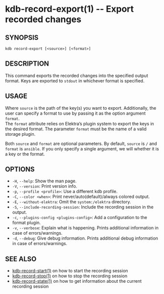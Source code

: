 # kdb-record-export(1) -- Export recorded changes

## SYNOPSIS

`kdb record-export [<source>] [<format>]`<br>

## DESCRIPTION

This command exports the recorded changes into the specified output format.
Keys are exported to `stdout` in whichever format is specified.<br>

## USAGE

Where `source` is the path of the key(s) you want to export.
Additionally, the user can specify a format to use by passing it as the option argument `format`.<br>
The `format` attribute relies on Elektra’s plugin system to export the keys in the desired format.
The parameter `format` must be the name of a valid storage plugin.

Both `source` and `format` are optional parameters.
By default, `source` is `/` and `format` is `ansible`.
If you only specify a single argument, we will whether it is a key or the format.

## OPTIONS

- `-H`, `--help`:
  Show the man page.
- `-V`, `--version`:
  Print version info.
- `-p`, `--profile <profile>`:
  Use a different kdb profile.
- `-C`, `--color <when>`:
  Print never/auto(default)/always colored output.
- `-E`, `--without-elektra`:
  Omit the `system:/elektra` directory.
- `-S`, `--include-recording-session`:
  Include the recording session in the output.
- `-c`, `--plugins-config <plugins-config>`:
  Add a configuration to the format plugin.
- `-v`, `--verbose`:
  Explain what is happening. Prints additional information in case of errors/warnings.
- `-d`, `--debug`:
  Give debug information. Prints additional debug information in case of errors/warnings.

## SEE ALSO

- [kdb-record-start(1)](kdb-record-start.md) on how to start the recording session
- [kdb-record-stop(1)](kdb-record-stop.md) on how to stop the recording session
- [kdb-record-state(1)](kdb-record-state.md) on how to get information about the current recording session
